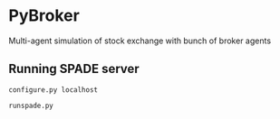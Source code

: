 # PyBroker

Multi-agent simulation of stock exchange with bunch of broker agents


## Running SPADE server

```
configure.py localhost

runspade.py
```